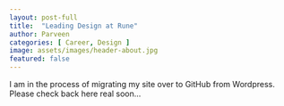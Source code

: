 ```yaml
---
layout: post-full
title:  "Leading Design at Rune"
author: Parveen
categories: [ Career, Design ]
image: assets/images/header-about.jpg
featured: false
---
```

I am in the process of migrating my site over to GitHub from Wordpress. Please check back here real soon...